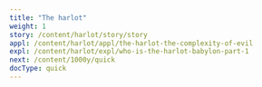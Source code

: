 ```yaml
---
title: "The harlot"
weight: 1
story: /content/harlot/story/story
appl: /content/harlot/appl/the-harlot-the-complexity-of-evil
expl: /content/harlot/expl/who-is-the-harlot-babylon-part-1
next: /content/1000y/quick
docType: quick
---
```

